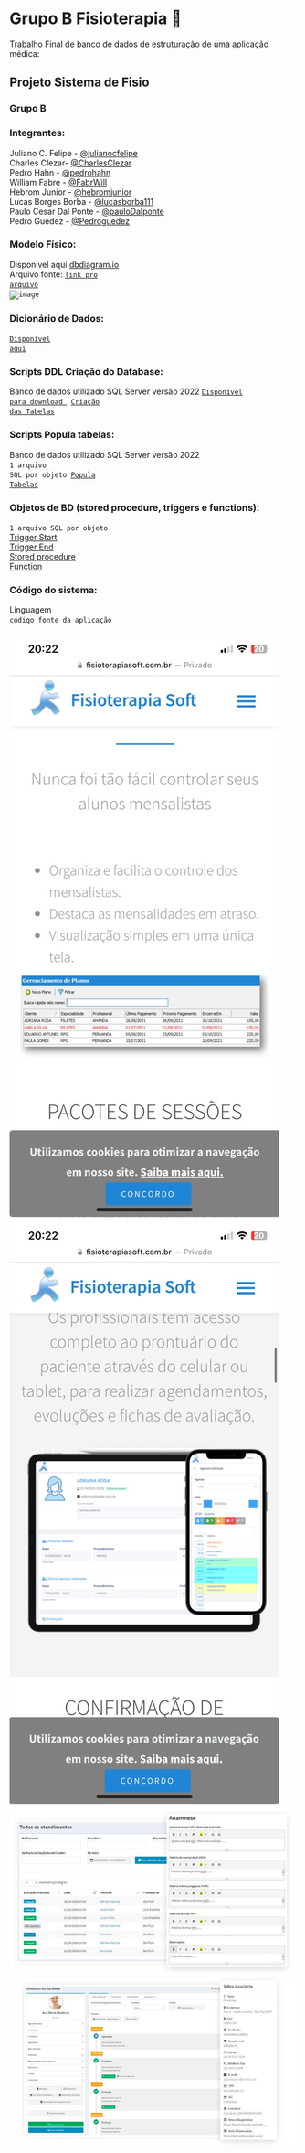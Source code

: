 # Grupo B Fisioterapia 🔪
Trabalho Final de banco de dados de estruturação de uma aplicação médica:


## Projeto Sistema de Fisio

### Grupo B

### Integrantes:
Juliano C. Felipe - [@julianocfelipe](https://github.com/julianocfelipe)<br>
Charles Clezar- [@CharlesClezar](https://github.com/julianocfelipe)<br>
Pedro Hahn - [@pedrohahn](https://github.com/pedrohahn)<br>
William Fabre - [@FabrWill](https://github.com/FabrWill)<br>
Hebrom Junior - [@hebromjunior](https://github.com/hebromjunior)<br>
Lucas Borges Borba - [@lucasborba111](https://github.com/lucasborba111)<br>
Paulo Cesar Dal Ponte - [@pauloDalponte](https://github.com/pauloDalponte)<br>
Pedro Guedez - [@Pedroguedez](https://github.com/Pedroguedez)<br>

### Modelo Físico:
Disponível aqui [dbdiagram.io](https://dbdiagram.io/d/648b9d0d722eb774940d197b)<br>
Arquivo fonte: <code>[link pro arquivo](https://dbdiagram.io/d/6494d9d502bd1c4a5eeecf94)</code><br>
<code>![image](https://github.com/julianocfelipe/db-fisioterapia/assets/129686037/38fa7509-ea0d-42a1-b6e9-622eb210d865)
</code>
  
### Dicionário de Dados:
<code>[Disponível aqui](https://docs.google.com/spreadsheets/d/157XCVM7RQcxehNFT7iFgeyMihj5MiiaRYo9KvfXcuu8/edit?usp=sharing)</code>

### Scripts DDL Criação do Database:
Banco de dados utilizado SQL Server versão 2022 
<code>[Disponível para download ](https://www.microsoft.com/pt-br/sql-server/sql-server-downloads)
[Criação das Tabelas](https://github.com/julianocfelipe/db-fisioterapia/tree/main/create_table)</code>

### Scripts Popula tabelas:
Banco de dados utilizado SQL Server versão 2022 <br>
<code>1 arquivo SQL por objeto
[Popula Tabelas](https://github.com/julianocfelipe/db-fisioterapia/tree/main/population)</code>

### Objetos de BD (stored procedure, triggers e functions):
<code>1 arquivo SQL por objeto</code> <br>
  [Trigger Start](TTRIGGER_start_v3.sql) <br>
  [Trigger End](TTRIGGER_end_v3.sql) <br>
  [Stored procedure](get_top_consultas_com_maiores_gastos.sql)<br>
  [Function](FUNCTION.sql)<br>
### Código do sistema:
Linguagem <br>
<code>código fonte da aplicação</code>

![exemplo](images/1.jpg)
![exemplo](images/2.jpg)
![exemplo](images/3.jpg)
![exemplo](images/4.jpg)
